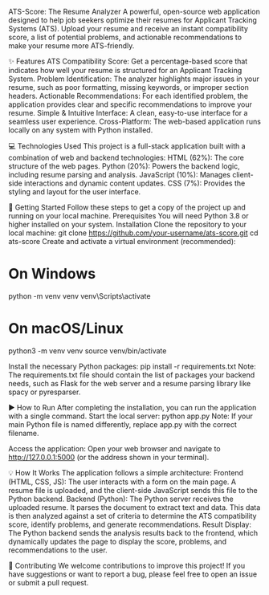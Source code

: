 ATS-Score: The Resume Analyzer
A powerful, open-source web application designed to help job seekers optimize their resumes for Applicant Tracking Systems (ATS). Upload your resume and receive an instant compatibility score, a list of potential problems, and actionable recommendations to make your resume more ATS-friendly.

✨ Features
ATS Compatibility Score: Get a percentage-based score that indicates how well your resume is structured for an Applicant Tracking System.
Problem Identification: The analyzer highlights major issues in your resume, such as poor formatting, missing keywords, or improper section headers.
Actionable Recommendations: For each identified problem, the application provides clear and specific recommendations to improve your resume.
Simple & Intuitive Interface: A clean, easy-to-use interface for a seamless user experience.
Cross-Platform: The web-based application runs locally on any system with Python installed.

💻 Technologies Used
This project is a full-stack application built with a combination of web and backend technologies:
HTML (62%): The core structure of the web pages.
Python (20%): Powers the backend logic, including resume parsing and analysis.
JavaScript (10%): Manages client-side interactions and dynamic content updates.
CSS (7%): Provides the styling and layout for the user interface.

🚀 Getting Started
Follow these steps to get a copy of the project up and running on your local machine.
Prerequisites
You will need Python 3.8 or higher installed on your system.
Installation
Clone the repository to your local machine:
git clone https://github.com/your-username/ats-score.git
cd ats-score
Create and activate a virtual environment (recommended):

# On Windows
python -m venv venv
venv\Scripts\activate

# On macOS/Linux
python3 -m venv venv
source venv/bin/activate

Install the necessary Python packages:
pip install -r requirements.txt
Note: The requirements.txt file should contain the list of packages your backend needs, such as Flask for the web server and a resume parsing library like spacy or pyresparser.

▶️ How to Run
After completing the installation, you can run the application with a single command.
Start the local server:
python app.py
Note: If your main Python file is named differently, replace app.py with the correct filename.

Access the application:
Open your web browser and navigate to http://127.0.0.1:5000 (or the address shown in your terminal).

💡 How It Works
The application follows a simple architecture:
Frontend (HTML, CSS, JS): The user interacts with a form on the main page. A resume file is uploaded, and the client-side JavaScript sends this file to the Python backend.
Backend (Python): The Python server receives the uploaded resume. It parses the document to extract text and data. This data is then analyzed against a set of criteria to determine the ATS compatibility score, identify problems, and generate recommendations.
Result Display: The Python backend sends the analysis results back to the frontend, which dynamically updates the page to display the score, problems, and recommendations to the user.

🤝 Contributing
We welcome contributions to improve this project! If you have suggestions or want to report a bug, please feel free to open an issue or submit a pull request.

